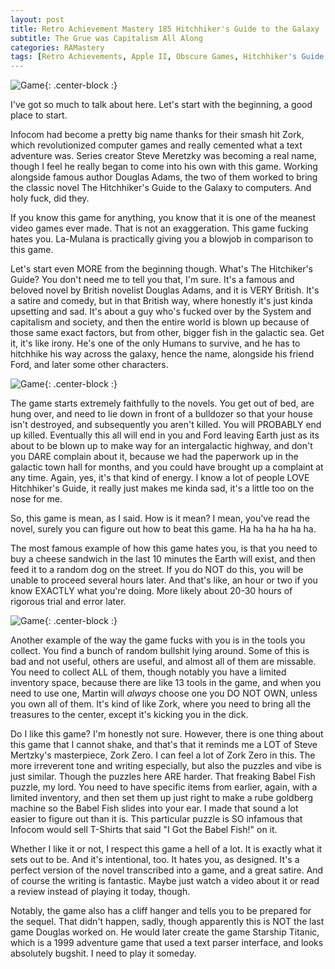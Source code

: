 ```yaml
---
layout: post
title: Retro Achievement Mastery 185 Hitchhiker's Guide to the Galaxy
subtitle: The Grue was Capitalism All Along
categories: RAMastery
tags: [Retro Achievements, Apple II, Obscure Games, Hitchhiker's Guide, Reviews]
---
```



![Game](https://imgur.com/Y5XqYTM.png){: .center-block :}

I've got so much to talk about here. Let's start with the beginning, a good place to start.

Infocom had become a pretty big name thanks for their smash hit Zork, which revolutionized computer games and really cemented what a text adventure was. Series creator Steve Meretzky was becoming a real name, though I feel he really began to come into his own with this game. Working alongside famous author Douglas Adams, the two of them worked to bring the classic novel The Hitchhiker's Guide to the Galaxy to computers. And holy fuck, did they.

If you know this game for anything, you know that it is one of the meanest video games ever made. That is not an exaggeration. This game fucking hates you. La-Mulana is practically giving you a blowjob in comparison to this game.

Let's start even MORE from the beginning though. What's The Hitchiker's Guide? You don't need me to tell you that, I'm sure. It's a famous and beloved novel by British novelist Douglas Adams, and it is VERY British. It's a satire and comedy, but in that British way, where honestly it's just kinda upsetting and sad. It's about a guy who's fucked over by the System and capitalism and society, and then the entire world is blown up because of those same exact factors, but from other, bigger fish in the galactic sea. Get it, it's like irony. He's one of the only Humans to survive, and he has to hitchhike his way across the galaxy, hence the name, alongside his friend Ford, and later some other characters.

![Game](https://imgur.com/7gRqGRl.png){: .center-block :}

The game starts extremely faithfully to the novels. You get out of bed, are hung over, and need to lie down in front of a bulldozer so that your house isn't destroyed, and subsequently you aren't killed. You will PROBABLY end up killed. Eventually this all will end in you and Ford leaving Earth just as its about to be blown up to make way for an intergalactic highway, and don't you DARE complain about it, because we had the paperwork up in the galactic town hall for months, and you could have brought up a complaint at any time. Again, yes, it's that kind of energy. I know a lot of people LOVE Hitchhiker's Guide, it really just makes me kinda sad, it's a little too on the nose for me.

So, this game is mean, as I said. How is it mean? I mean, you've read the novel, surely you can figure out how to beat this game. Ha ha ha ha ha ha.

The most famous example of how this game hates you, is that you need to buy a cheese sandwich in the last 10 minutes the Earth will exist, and then feed it to a random dog on the street. If you do NOT do this, you will be unable to proceed several hours later. And that's like, an hour or two if you know EXACTLY what you're doing. More likely about 20-30 hours of rigorous trial and error later.

![Game](https://imgur.com/p9x606i.png){: .center-block :}

Another example of the way the game fucks with you is in the tools you collect. You find a bunch of random bullshit lying around. Some of this is bad and not useful, others are useful, and almost all of them are missable. You need to collect ALL of them, though notably you have a limited inventory space, because there are like 13 tools in the game, and when you need to use one, Martin will *always* choose one you DO NOT OWN, unless you own all of them. It's kind of like Zork, where you need to bring all the treasures to the center, except it's kicking you in the dick.

Do I like this game? I'm honestly not sure. However, there is one thing about this game that I cannot shake, and that's that it reminds me a LOT of Steve Mertzky's masterpiece, Zork Zero. I can feel a lot of Zork Zero in this. The more irreverent tone and writing especially, but also the puzzles and vibe is just similar. Though the puzzles here ARE harder. That freaking Babel Fish puzzle, my lord. You need to have specific items from earlier, again, with a limited inventory, and then set them up just right to make a rube goldberg machine so the Babel Fish slides into your ear. I made that sound a lot easier to figure out than it is. This particular puzzle is SO infamous that Infocom would sell T-Shirts that said "I Got the Babel Fish!" on it.

Whether I like it or not, I respect this game a hell of a lot. It is exactly what it sets out to be. And it's intentional, too. It hates you, as designed. It's a perfect version of the novel transcribed into a game, and a great satire. And of course the writing is fantastic. Maybe just watch a video about it or read a review instead of playing it today, though.

Notably, the game also has a cliff hanger and tells you to be prepared for the sequel. That didn't happen, sadly, though apparently this is NOT the last game Douglas worked on. He would later create the game Starship Titanic, which is a 1999 adventure game that used a text parser interface, and looks absolutely bugshit. I need to play it someday.